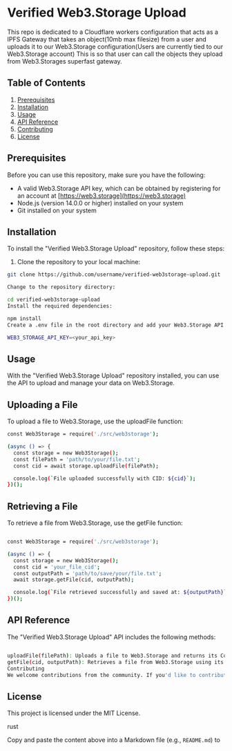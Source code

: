 # Verified Web3.Storage Upload

This repo is dedicated to a Cloudflare workers configuration that acts as a IPFS Gateway that takes an object(10mb max filesize) from a user and uploads it to our Web3.Storage configuration(Users are currently tied to our Web3.Storage account) This is so that user can call the objects they upload from Web3.Storages superfast gateway. 


## Table of Contents

1. [Prerequisites](#prerequisites)
2. [Installation](#installation)
3. [Usage](#usage)
4. [API Reference](#api-reference)
5. [Contributing](#contributing)
6. [License](#license)

## Prerequisites

Before you can use this repository, make sure you have the following:

- A valid Web3.Storage API key, which can be obtained by registering for an account at [https://web3.storage](https://web3.storage)
- Node.js (version 14.0.0 or higher) installed on your system
- Git installed on your system

## Installation

To install the "Verified Web3.Storage Upload" repository, follow these steps:

1. Clone the repository to your local machine:

```bash
git clone https://github.com/username/verified-web3storage-upload.git
```

```bash
Change to the repository directory:
```
```bash
cd verified-web3storage-upload
Install the required dependencies:
```
```bash
npm install
Create a .env file in the root directory and add your Web3.Storage API key:
```
```bash
WEB3_STORAGE_API_KEY=<your_api_key>
```

## Usage
With the "Verified Web3.Storage Upload" repository installed, you can use the API to upload and manage your data on Web3.Storage.

## Uploading a File
To upload a file to Web3.Storage, use the uploadFile function:
```bash
const Web3Storage = require('./src/web3storage');

(async () => {
  const storage = new Web3Storage();
  const filePath = 'path/to/your/file.txt';
  const cid = await storage.uploadFile(filePath);

  console.log(`File uploaded successfully with CID: ${cid}`);
})();

```

## Retrieving a File
To retrieve a file from Web3.Storage, use the getFile function:

```bash

const Web3Storage = require('./src/web3storage');

(async () => {
  const storage = new Web3Storage();
  const cid = 'your_file_cid';
  const outputPath = 'path/to/save/your/file.txt';
  await storage.getFile(cid, outputPath);

  console.log(`File retrieved successfully and saved at: ${outputPath}`);
})();

```
## API Reference
The "Verified Web3.Storage Upload" API includes the following methods:
```bash

uploadFile(filePath): Uploads a file to Web3.Storage and returns its Content Identifier (CID).
getFile(cid, outputPath): Retrieves a file from Web3.Storage using its CID and saves it to the specified output path.
Contributing
We welcome contributions from the community. If you'd like to contribute to the "Verified Web3.Storage Upload" repository, please follow our contribution guidelines.
```
## License
This project is licensed under the MIT License.

rust

Copy and paste the content above into a Markdown file (e.g., `README.md`) to
